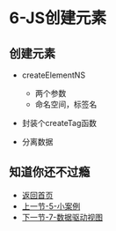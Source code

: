 # 6-JS创建元素

## 创建元素

* createElementNS
  * 两个参数
  * 命名空间，标签名

* 封装个createTag函数

* 分离数据

## 知道你还不过瘾

* [返回首页](../README.md)
* [上一节-5-小案例](../5-小案例/5-小案例.md)
* [下一节-7-数据驱动视图](../7-数据驱动视图/7-数据驱动视图.md)